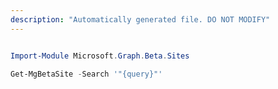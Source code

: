 ```yaml
---
description: "Automatically generated file. DO NOT MODIFY"
---
```


```powershell

Import-Module Microsoft.Graph.Beta.Sites

Get-MgBetaSite -Search '"{query}"' 

```